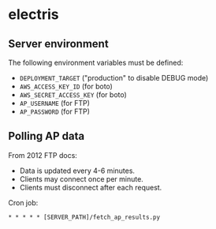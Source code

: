 electris
========

Server environment
------------------

The following environment variables must be defined:

* ``DEPLOYMENT_TARGET`` ("production" to disable DEBUG mode)
* ``AWS_ACCESS_KEY_ID`` (for boto)
* ``AWS_SECRET_ACCESS_KEY`` (for boto)
* ``AP_USERNAME`` (for FTP)
* ``AP_PASSWORD`` (for FTP)

Polling AP data
----------------------

From 2012 FTP docs:

* Data is updated every 4-6 minutes.
* Clients may connect once per minute.
* Clients must disconnect after each request.

Cron job:

```* * * * * [SERVER_PATH]/fetch_ap_results.py```

